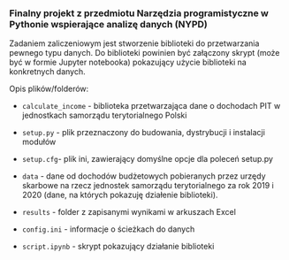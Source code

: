 ### Finalny projekt z przedmiotu Narzędzia programistyczne w Pythonie wspierające analizę danych (NYPD)

Zadaniem zaliczeniowym jest stworzenie biblioteki do przetwarzania pewnego typu danych.
Do biblioteki powinien być załączony skrypt (może być w formie Jupyter notebooka)
pokazujący użycie biblioteki na konkretnych danych.

Opis plików/folderów:

- `calculate_income` - biblioteka przetwarzająca dane o dochodach PIT w jednostkach 
samorządu terytorialnego Polski

- `setup.py` - plik przeznaczony do budowania, dystrybucji i instalacji modułów

- `setup.cfg`- plik ini, zawierający domyślne opcje dla poleceń setup.py

- `data` - dane od dochodów budżetowych pobieranych przez urzędy skarbowe na
rzecz jednostek samorządu terytorialnego za rok 2019 i 2020 (dane, na których pokazuję działenie biblioteki). 

- `results` - folder z zapisanymi wynikami w arkuszach Excel

- `config.ini` -  informacje o ścieżkach do danych

- `script.ipynb` - skrypt pokazujący działanie biblioteki

